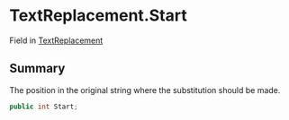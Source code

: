 # TextReplacement.Start

Field in [TextReplacement](api/csharp/yarn.compiler.upgrader.textreplacement.md)

## Summary


The position in the original string where the substitution
should be made.


```csharp
public int Start;
```

